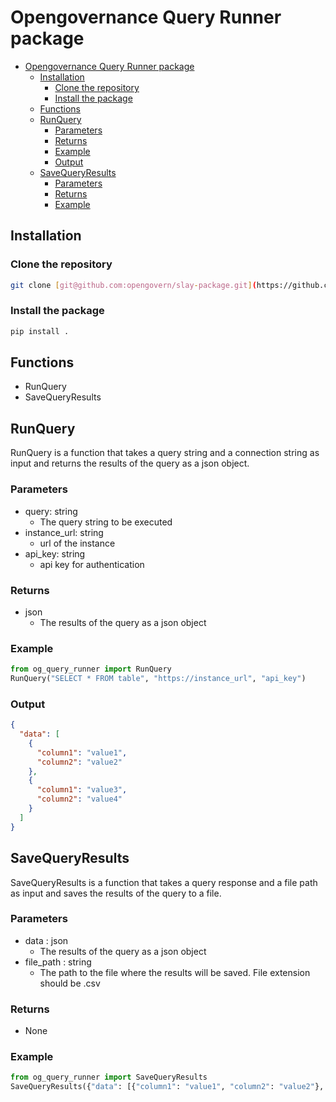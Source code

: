 # Opengovernance Query Runner package

- [Opengovernance Query Runner package](#opengovernance-query-runner-package)
  - [Installation](#installation)
    - [Clone the repository](#clone-the-repository)
    - [Install the package](#install-the-package)
  - [Functions](#functions)
  - [RunQuery](#runquery)
    - [Parameters](#parameters)
    - [Returns](#returns)
    - [Example](#example)
    - [Output](#output)
  - [SaveQueryResults](#savequeryresults)
    - [Parameters](#parameters-1)
    - [Returns](#returns-1)
    - [Example](#example-1)

## Installation

### Clone the repository

```bash
git clone [git@github.com:opengovern/slay-package.git](https://github.com/opengovern/slay-package.git)
```

### Install the package

```bash
pip install .
```

## Functions

- RunQuery
- SaveQueryResults

## RunQuery

RunQuery is a function that takes a query string and a connection string as input and returns the results of the query as a json object.

### Parameters

- query: string
  - The query string to be executed
- instance_url: string
  - url of the instance
- api_key: string
  - api key for authentication
  
### Returns

- json
  - The results of the query as a json object
  
### Example

```python
from og_query_runner import RunQuery
RunQuery("SELECT * FROM table", "https://instance_url", "api_key")
```

### Output

```json
{
  "data": [
    {
      "column1": "value1",
      "column2": "value2"
    },
    {
      "column1": "value3",
      "column2": "value4"
    }
  ]
}
```

## SaveQueryResults

SaveQueryResults is a function that takes a query response and a file path as input and saves the results of the query to a file.

### Parameters

- data : json
  - The results of the query as a json object
- file_path : string
  - The path to the file where the results will be saved. File extension should be .csv

### Returns

- None

### Example

```python
from og_query_runner import SaveQueryResults
SaveQueryResults({"data": [{"column1": "value1", "column2": "value2"}, {"column1": "value3", "column2": "value4"}]}, "results.csv")
```


